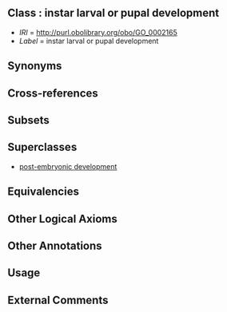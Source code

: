 
## Class : instar larval or pupal development

 * *IRI* = http://purl.obolibrary.org/obo/GO_0002165
 * *Label* = instar larval or pupal development

## Synonyms


## Cross-references


## Subsets


## Superclasses

 * [post-embryonic development](../../GO/91/GO_0009791.md)

## Equivalencies


## Other Logical Axioms


## Other Annotations


## Usage


## External Comments

